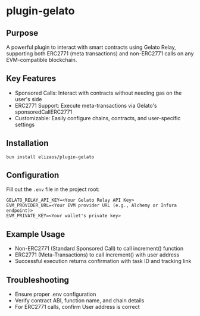 # plugin-gelato

## Purpose
A powerful plugin to interact with smart contracts using Gelato Relay, supporting both ERC2771 (meta transactions) and non-ERC2771 calls on any EVM-compatible blockchain.

## Key Features
- Sponsored Calls: Interact with contracts without needing gas on the user's side
- ERC2771 Support: Execute meta-transactions via Gelato's sponsoredCallERC2771
- Customizable: Easily configure chains, contracts, and user-specific settings

## Installation
```
bun install elizaos/plugin-gelato
```

## Configuration
Fill out the `.env` file in the project root:
```
GELATO_RELAY_API_KEY=<Your Gelato Relay API Key>
EVM_PROVIDER_URL=<Your EVM provider URL (e.g., Alchemy or Infura endpoint)>
EVM_PRIVATE_KEY=<Your wallet's private key>
```

## Example Usage
- Non-ERC2771 (Standard Sponsored Call) to call increment() function
- ERC2771 (Meta-Transactions) to call increment() with user address
- Successful execution returns confirmation with task ID and tracking link

## Troubleshooting
- Ensure proper .env configuration
- Verify contract ABI, function name, and chain details
- For ERC2771 calls, confirm User address is correct
